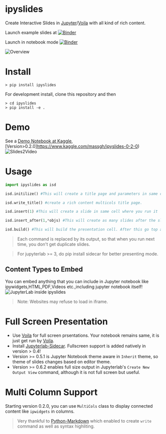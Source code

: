 # ipyslides
Create Interactive Slides in [Jupyter](https://jupyter.org/)/[Voila](https://voila.readthedocs.io/en/stable/) with all kind of rich content. 
  
Launch example slides at [![Binder](https://mybinder.org/badge_logo.svg)](https://mybinder.org/v2/gh/massgh/ipyslides-voila/HEAD?urlpath=voila%2Frender%2Fnotebooks%2Fipyslides-0-2-0.ipynb)

Launch in notebook mode [![Binder](https://mybinder.org/badge_logo.svg)](https://mybinder.org/v2/gh/massgh/ipyslides-voila/HEAD?urlpath=lab%2Ftree%2Fnotebooks%2Fipyslides-0-2-0.ipynb)

![Overview](overview.jpg)

# Install
```shell
> pip install ipyslides
```
For development install, clone this repository and then
```shell
> cd ipyslides
> pip install -e .
```
# Demo
See a [Demo Notebook at Kaggle](https://www.kaggle.com/massgh/ipyslides),
[Version>0.2.0]https://www.kaggle.com/massgh/ipyslides-0-2-0)
![Slides2Video](kaggle.gif)

# Usage
```python
import ipyslides as isd 

isd.initilize() #This will create a title page and parameters in same cell

isd.write_title() #create a rich content multicols title page.

isd.insert(1) #This will create a slide in same cell where you run it 

isd.insert_after(1,*objs) #This will create as many slides after the slide number 1 as length(objs)

isd.build() #This will build the presentation cell. After this go top and set `convert2slides(True)` and run all below.
```
> Each command is replaced by its output, so that when you run next time, you don't get duplicate slides. 

> For jupyterlab >= 3, do pip install sidecar for better presenting mode.

## Content Types to Embed
You can embed anything that you can include in Jupyter notebook like ipywidgets,HTML,PDF,Videos etc.,including jupyter notebook itself! 
![JupyterLab inside ipyslides](jlabslides.gif)
> Note: Websites may refuse to load in iframe.

# Full Screen Presentation
- Use [Voila](https://voila.readthedocs.io/en/stable/) for full screen prsentations. Your notebook remains same, it is just get run by [Voila](https://voila.readthedocs.io/en/stable/).     
- Install [Jupyterlab-Sidecar](https://github.com/jupyter-widgets/jupyterlab-sidecar). Fullscreen support is added natively in version > 0.4!
- Version >= 0.5.1 is Jupyter Notebook theme aware in `Inherit` theme, so theme of slides changes based on editor theme.
- Version >= 0.6.2 enables full size output in Jupyterlab's `Create New Output View` command, although it is not full screen but useful. 

# Multi Column Support
Starting version 0.2.0, you can use `MultiCols` class to display connected content like `ipwidgets` in columns. 

> Very thankful to [Python-Markdown](https://python-markdown.github.io/) which enabled to create `write` command as well as syntax highliting.